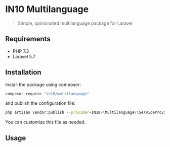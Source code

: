 # IN10 Multilanguage
> Simple, opinionated multilanguage package for Laravel

## Requirements
* PHP 7.3
* Laravel 5.7

## Installation
Install the package using composer:
```bash
composer require "in10/multilanguage"
```
and publish the configuration file:
```bash
php artisan vendor:publish --provider=IN10\\Multilanguage\\ServiceProvider
```
You can customize this file as needed.

## Usage
